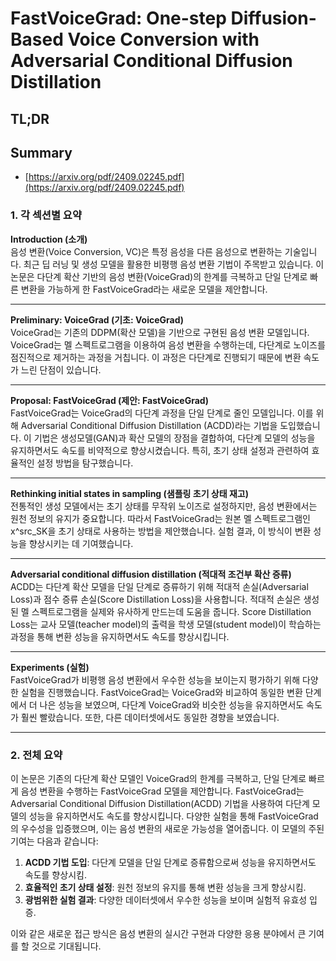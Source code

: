 # FastVoiceGrad: One-step Diffusion-Based Voice Conversion with Adversarial Conditional Diffusion Distillation
## TL;DR
## Summary
- [https://arxiv.org/pdf/2409.02245.pdf](https://arxiv.org/pdf/2409.02245.pdf)

### 1. 각 섹션별 요약

**Introduction (소개)**  
음성 변환(Voice Conversion, VC)은 특정 음성을 다른 음성으로 변환하는 기술입니다. 최근 딥 러닝 및 생성 모델을 활용한 비평행 음성 변환 기법이 주목받고 있습니다. 이 논문은 다단계 확산 기반의 음성 변환(VoiceGrad)의 한계를 극복하고 단일 단계로 빠른 변환을 가능하게 한 FastVoiceGrad라는 새로운 모델을 제안합니다.

---

**Preliminary: VoiceGrad (기초: VoiceGrad)**  
VoiceGrad는 기존의 DDPM(확산 모델)을 기반으로 구현된 음성 변환 모델입니다. VoiceGrad는 멜 스펙트로그램을 이용하여 음성 변환을 수행하는데, 다단계로 노이즈를 점진적으로 제거하는 과정을 거칩니다. 이 과정은 다단계로 진행되기 때문에 변환 속도가 느린 단점이 있습니다.

---

**Proposal: FastVoiceGrad (제안: FastVoiceGrad)**  
FastVoiceGrad는 VoiceGrad의 다단계 과정을 단일 단계로 줄인 모델입니다. 이를 위해 Adversarial Conditional Diffusion Distillation (ACDD)라는 기법을 도입했습니다. 이 기법은 생성모델(GAN)과 확산 모델의 장점을 결합하여, 다단계 모델의 성능을 유지하면서도 속도를 비약적으로 향상시켰습니다. 특히, 초기 상태 설정과 관련하여 효율적인 설정 방법을 탐구했습니다.

---

**Rethinking initial states in sampling (샘플링 초기 상태 재고)**  
전통적인 생성 모델에서는 초기 상태를 무작위 노이즈로 설정하지만, 음성 변환에서는 원천 정보의 유지가 중요합니다. 따라서 FastVoiceGrad는 원본 멜 스펙트로그램인 x^src_SK을 초기 상태로 사용하는 방법을 제안했습니다. 실험 결과, 이 방식이 변환 성능을 향상시키는 데 기여했습니다.

---

**Adversarial conditional diffusion distillation (적대적 조건부 확산 증류)**  
ACDD는 다단계 확산 모델을 단일 단계로 증류하기 위해 적대적 손실(Adversarial Loss)과 점수 증류 손실(Score Distillation Loss)을 사용합니다. 적대적 손실은 생성된 멜 스펙트로그램을 실제와 유사하게 만드는데 도움을 줍니다. Score Distillation Loss는 교사 모델(teacher model)의 출력을 학생 모델(student model)이 학습하는 과정을 통해 변환 성능을 유지하면서도 속도를 향상시킵니다.

---

**Experiments (실험)**  
FastVoiceGrad가 비평행 음성 변환에서 우수한 성능을 보이는지 평가하기 위해 다양한 실험을 진행했습니다. FastVoiceGrad는 VoiceGrad와 비교하여 동일한 변환 단계에서 더 나은 성능을 보였으며, 다단계 VoiceGrad와 비슷한 성능을 유지하면서도 속도가 훨씬 빨랐습니다. 또한, 다른 데이터셋에서도 동일한 경향을 보였습니다.

---

### 2. 전체 요약

이 논문은 기존의 다단계 확산 모델인 VoiceGrad의 한계를 극복하고, 단일 단계로 빠르게 음성 변환을 수행하는 FastVoiceGrad 모델을 제안합니다. FastVoiceGrad는 Adversarial Conditional Diffusion Distillation(ACDD) 기법을 사용하여 다단계 모델의 성능을 유지하면서도 속도를 향상시킵니다. 다양한 실험을 통해 FastVoiceGrad의 우수성을 입증했으며, 이는 음성 변환의 새로운 가능성을 열어줍니다. 이 모델의 주된 기여는 다음과 같습니다:

1. **ACDD 기법 도입**: 다단계 모델을 단일 단계로 증류함으로써 성능을 유지하면서도 속도를 향상시킴.
2. **효율적인 초기 상태 설정**: 원천 정보의 유지를 통해 변환 성능을 크게 향상시킴.
3. **광범위한 실험 결과**: 다양한 데이터셋에서 우수한 성능을 보이며 실험적 유효성 입증.

이와 같은 새로운 접근 방식은 음성 변환의 실시간 구현과 다양한 응용 분야에서 큰 기여를 할 것으로 기대됩니다.